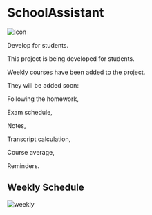# SchoolAssistant
![icon](https://user-images.githubusercontent.com/15522554/36345877-7b1d0d68-1444-11e8-9a12-5901cd067966.png)

Develop for students.

This project is being developed for students.

Weekly courses have been added to the project.

They will be added soon:

 Following the homework,
 
 Exam schedule,
 
 Notes,
 
 Transcript calculation,
 
 Course average,
 
 Reminders.

## Weekly Schedule

![weekly](https://user-images.githubusercontent.com/15522554/36345910-2473be66-1445-11e8-9959-a53191a68245.jpg)
